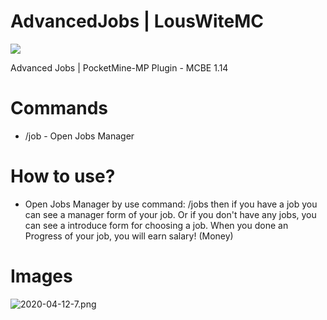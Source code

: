 # AdvancedJobs | LousWiteMC
![](https://poggit.pmmp.io/shield.state/AdvancedJobs)


Advanced Jobs | PocketMine-MP Plugin - MCBE 1.14

# Commands
- /job - Open Jobs Manager

# How to use?
- Open Jobs Manager by use command: /jobs then if you have a job you can see a manager form of your job. Or if you don't have any jobs, you can see a introduce form for choosing a job. When you done an Progress of your job, you will earn salary! (Money)

# Images
![2020-04-12-7.png](https://s1.uphinh.org/2020/04/12/2020-04-12-7.png)
